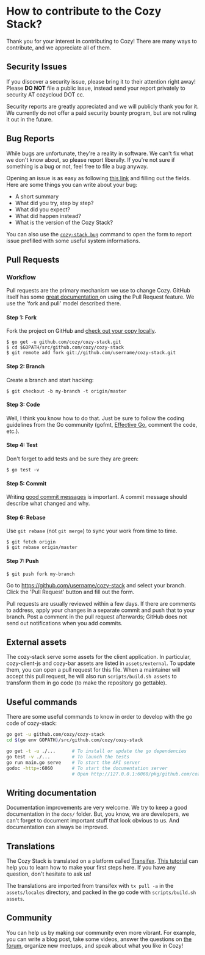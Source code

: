How to contribute to the Cozy Stack?
====================================

Thank you for your interest in contributing to Cozy! There are many ways to
contribute, and we appreciate all of them.


Security Issues
---------------

If you discover a security issue, please bring it to their attention right
away! Please **DO NOT** file a public issue, instead send your report
privately to security AT cozycloud DOT cc.

Security reports are greatly appreciated and we will publicly thank you for
it. We currently do not offer a paid security bounty program, but are not
ruling it out in the future.


Bug Reports
-----------

While bugs are unfortunate, they're a reality in software. We can't fix what
we don't know about, so please report liberally. If you're not sure if
something is a bug or not, feel free to file a bug anyway.

Opening an issue is as easy as following [this
link](https://github.com/cozy/cozy-stack/issues/new) and filling out the
fields. Here are some things you can write about your bug:

- A short summary
- What did you try, step by step?
- What did you expect?
- What did happen instead?
- What is the version of the Cozy Stack?

You can also use the [`cozy-stack bug`](cli/cozy-stack_bug.md) command to open
the form to report issue prefilled with some useful system informations.


Pull Requests
-------------

### Workflow

Pull requests are the primary mechanism we use to change Cozy. GitHub itself
has some [great documentation
](https://help.github.com/categories/collaborating-with-issues-and-pull-requests/)
on using the Pull Request feature. We use the 'fork and pull' model described
there.

#### Step 1: Fork

Fork the project on GitHub and [check out your copy
locally](http://blog.campoy.cat/2014/03/github-and-go-forking-pull-requests-and.html).

```
$ go get -u github.com/cozy/cozy-stack.git
$ cd $GOPATH/src/github.com/cozy/cozy-stack
$ git remote add fork git://github.com/username/cozy-stack.git
```

#### Step 2: Branch

Create a branch and start hacking:

```
$ git checkout -b my-branch -t origin/master
```

#### Step 3: Code

Well, I think you know how to do that. Just be sure to follow the coding
guidelines from the Go community (gofmt, [Effective
Go](https://golang.org/doc/effective_go.html), comment the code, etc.).

#### Step 4: Test

Don't forget to add tests and be sure they are green:

```
$ go test -v
```

#### Step 5: Commit

Writing [good commit
messages](http://tbaggery.com/2008/04/19/a-note-about-git-commit-messages.html)
is important. A commit message should describe what changed and why.

#### Step 6: Rebase

Use `git rebase` (not `git merge`) to sync your work from time to time.

```
$ git fetch origin
$ git rebase origin/master
```

#### Step 7: Push

```
$ git push fork my-branch
```

Go to https://github.com/username/cozy-stack and select your branch. Click the
'Pull Request' button and fill out the form.

Pull requests are usually reviewed within a few days. If there are comments to
address, apply your changes in a separate commit and push that to your branch.
Post a comment in the pull request afterwards; GitHub does not send out
notifications when you add commits.


External assets
---------------

The cozy-stack serve some assets for the client application. In particular,
cozy-client-js and cozy-bar assets are listed in `assets/external`. To update
them, you can open a pull request for this file. When a maintainer will accept
this pull request, he will also run `scripts/build.sh assets` to transform
them in go code (to make the repository go gettable).


Useful commands
---------------

There are some useful commands to know in order to develop with the go code of cozy-stack:

```bash
go get -u github.com/cozy/cozy-stack
cd $(go env GOPATH)/src/github.com/cozy/cozy-stack

go get -t -u ./...      # To install or update the go dependencies
go test -v ./...        # To launch the tests
go run main.go serve    # To start the API server
godoc -http=:6060       # To start the documentation server
                        # Open http://127.0.0.1:6060/pkg/github.com/cozy/cozy-stack/
```


Writing documentation
---------------------

Documentation improvements are very welcome. We try to keep a good
documentation in the `docs/` folder. But, you know, we are developers, we
can't forget to document important stuff that look obvious to us. And
documentation can always be improved.


Translations
------------

The Cozy Stack is translated on a platform called
[Transifex](https://www.transifex.com/cozy/). [This
tutorial](http://docs.transifex.com/getting-started/translators/) can help you
to learn how to make your first steps here. If you have any question, don't
hesitate to ask us!

The translations are imported from transifex with `tx pull -a` in the
`assets/locales` directory, and packed in the go code with `scripts/build.sh
assets`.


Community
---------

You can help us by making our community even more vibrant. For example, you
can write a blog post, take some videos, answer the questions on [the
forum](https://forum.cozycloud.cc), organize new meetups, and speak about what
you like in Cozy!
